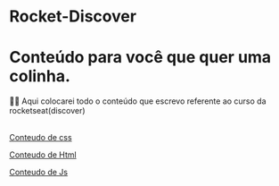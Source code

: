 # Rocket-Discover

# Conteúdo para você que quer uma colinha.



<aside>
👌🏽 Aqui colocarei todo o conteúdo que escrevo referente ao curso da rocketseat(discover)
<br><br>
<p>
<a href="https://github.com/Tigas29/Rocket-Discover/blob/main/Css/anota%C3%A7%C3%B5es.md"> Conteudo de css </a>
</p>

<p>

<a href="https://github.com/Tigas29/Rocket-Discover/blob/main/HTML/anotacoes.md"> Conteudo de Html </a>

</p>

<p>

<a href="https://github.com/Tigas29/Rocket-Discover/blob/main/JS/anotacoes.md"> Conteudo de Js </a>

</p>

</aside>
